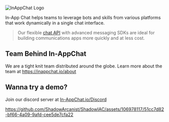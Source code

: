 ![InAppChat Logo](https://github.com/ShadowArcanist/ShadowIAC/assets/106978117/6d9f048b-ae38-4c74-afbd-56e82accf4b8)

In-App Chat helps teams to leverage bots and skills from various platforms that work dynamically in a single chat interface.
> Our flexible [chat API](https://inappchat.io/chatsdks) with advanced messaging SDKs are ideal for building communications apps more quickly and at less cost.
## Team Behind In-AppChat
We are a tight knit team distributed around the globe.
Learn more about the team at https://inappchat.io/about
## Wanna try a demo?
Join our discord server at [In-AppChat.io/Discord](https://discord.com/invite/5kwyQCz3zZ)







https://github.com/ShadowArcanist/ShadowIAC/assets/106978117/51cc7d82-bf66-4a09-9afd-cee5de7cfa22

